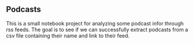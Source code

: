 ## Podcasts

This is a small notebook project for analyzing some podcast infor through rss feeds. 
The goal is to see if we can successfully extract podcasts from a csv file containing their name and link to their feed. 